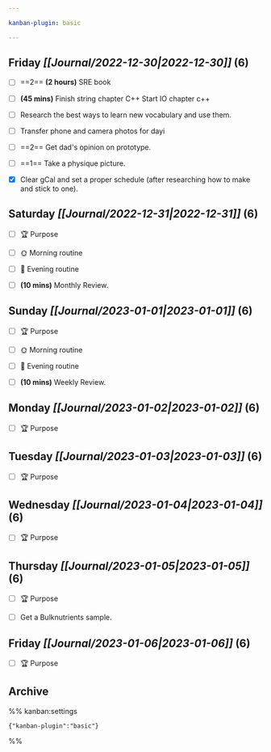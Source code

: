 ```yaml
---

kanban-plugin: basic

---
```


## **Friday** *[[Journal/2022-12-30|2022-12-30]]* (6)

- [ ] ==2== **(2 hours)** SRE book
- [ ] **(45 mins)** Finish string chapter C++ Start IO chapter c++
- [ ] Research the best ways to learn new vocabulary and use them.
- [ ] Transfer phone and camera photos for dayi
- [ ] ==2== Get dad's opinion on prototype.
- [ ] ==1== Take a physique picture.
- [x] Clear gCal and set a proper schedule (after researching how to make and stick to one).


## **Saturday** *[[Journal/2022-12-31|2022-12-31]]* (6)

- [ ] 🏆 Purpose
- [ ] 🌞 Morning routine
- [ ] 🌙 Evening routine
- [ ] **(10 mins)** Monthly Review.


## **Sunday** *[[Journal/2023-01-01|2023-01-01]]* (6)

- [ ] 🏆 Purpose
- [ ] 🌞 Morning routine
- [ ] 🌙 Evening routine
- [ ] **(10 mins)** Weekly Review.


## **Monday** *[[Journal/2023-01-02|2023-01-02]]* (6)

- [ ] 🏆 Purpose


## **Tuesday** *[[Journal/2023-01-03|2023-01-03]]* (6)

- [ ] 🏆 Purpose


## **Wednesday** *[[Journal/2023-01-04|2023-01-04]]* (6)

- [ ] 🏆 Purpose


## **Thursday** *[[Journal/2023-01-05|2023-01-05]]* (6)

- [ ] 🏆 Purpose
- [ ] Get a Bulknutrients sample.


## **Friday** *[[Journal/2023-01-06|2023-01-06]]* (6)

- [ ] 🏆 Purpose


## Archive





%% kanban:settings
```
{"kanban-plugin":"basic"}
```
%%